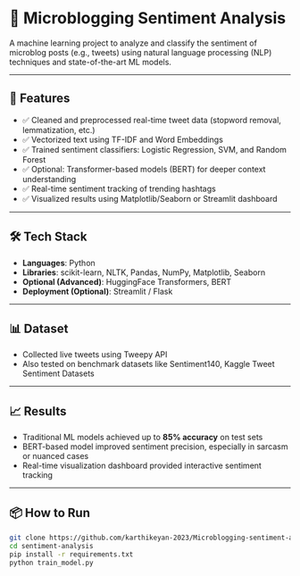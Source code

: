 # 🧠 Microblogging Sentiment Analysis

A machine learning project to analyze and classify the sentiment of microblog posts (e.g., tweets) using natural language processing (NLP) techniques and state-of-the-art ML models.

---

## 🚀 Features

- ✅ Cleaned and preprocessed real-time tweet data (stopword removal, lemmatization, etc.)
- ✅ Vectorized text using TF-IDF and Word Embeddings
- ✅ Trained sentiment classifiers: Logistic Regression, SVM, and Random Forest
- ✅ Optional: Transformer-based models (BERT) for deeper context understanding
- ✅ Real-time sentiment tracking of trending hashtags
- ✅ Visualized results using Matplotlib/Seaborn or Streamlit dashboard

---

## 🛠️ Tech Stack

- **Languages**: Python  
- **Libraries**: scikit-learn, NLTK, Pandas, NumPy, Matplotlib, Seaborn  
- **Optional (Advanced)**: HuggingFace Transformers, BERT  
- **Deployment (Optional)**: Streamlit / Flask  

---

## 📊 Dataset

- Collected live tweets using Tweepy API  
- Also tested on benchmark datasets like Sentiment140, Kaggle Tweet Sentiment Datasets

---

## 📈 Results

- Traditional ML models achieved up to **85% accuracy** on test sets  
- BERT-based model improved sentiment precision, especially in sarcasm or nuanced cases  
- Real-time visualization dashboard provided interactive sentiment tracking

---

## 📦 How to Run

```bash
git clone https://github.com/karthikeyan-2023/Microblogging-sentiment-analysis.git
cd sentiment-analysis
pip install -r requirements.txt
python train_model.py
